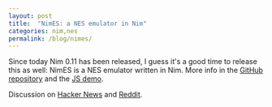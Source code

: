 ```yaml
---
layout: post
title:  "NimES: a NES emulator in Nim"
categories: nim,nes
permalink: /blog/nimes/
---
```


Since today Nim 0.11 has been released, I guess it's a good time to
release this as well: NimES is a NES emulator written in Nim. More info in the
[GitHub repository](https://github.com/def-/nimes) and the [JS demo](/nimes/).

Discussion on [Hacker News](https://news.ycombinator.com/item?id=9470580) and [Reddit](https://www.reddit.com/r/programming/comments/34gfah/nimes_nes_emulator_in_nim/).
